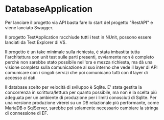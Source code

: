 # DatabaseApplication

Per lanciare il progetto via API basta fare lo start del progetto "RestAPI" e viene lanciato Swagger. 

Il progetto TestApplication racchiude tutti i test in NUnit, possono essere lanciati da Text Explorer di VS. 

Il progetto è un take minimale sulla richiesta, è stata imbastita tutta l'architettura con unit test sulle parti presenti, ovviamente non è completo perchè 
non sarebbe stato possibile nell'ora e mezza richiesta, ma dà una visione completa sulla comunicazione al suo interno che vede il layer di API comunicare con i singoli
servizi che poi comunicano tutti con il layer di accesso ai dati.



Il database scelto per velocità di sviluppo è Sqlite. E' stata gestita la concorrenza in scrittura/lettura
per quanto possibile, ma non è la scelta più adeguata per un ambiente di produzione per i limiti conosciuti di Sqlite. Per una versione produzione virerei su un DB relazionale
più performante, come MariaDB o SqlServer, sarebbe poi solamente necessario cambiare la stringa di connessione di EF.


